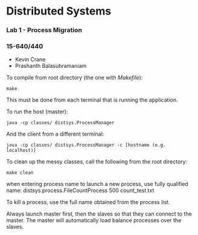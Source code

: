 # Distributed Systems

### Lab 1 - Process Migration
### 15-640/440

* Kevin Crane
* Prashanth Balasubramaniam

To compile from root directory (the one with *Makefile*):
```
make
```
This must be done from each terminal that is running the application.


To run the host (master):
```
java -cp classes/ distsys.ProcessManager
```
And the client from a different terminal:
```
java -cp classes/ distsys.ProcessManager -c [hostname (e.g. localhost)]
```

To clean up the messy classes, call the following from the root directory:
```
make clean
```

when entering process name to launch a new process, use fully qualified name:
distsys.process.FileCountProcess 500 count_test.txt

To kill a process, use the full name obtained from the process list.

Always launch master first, then the slaves so that they can connect to the master.
The master will automatically load balance processes over the slaves.

